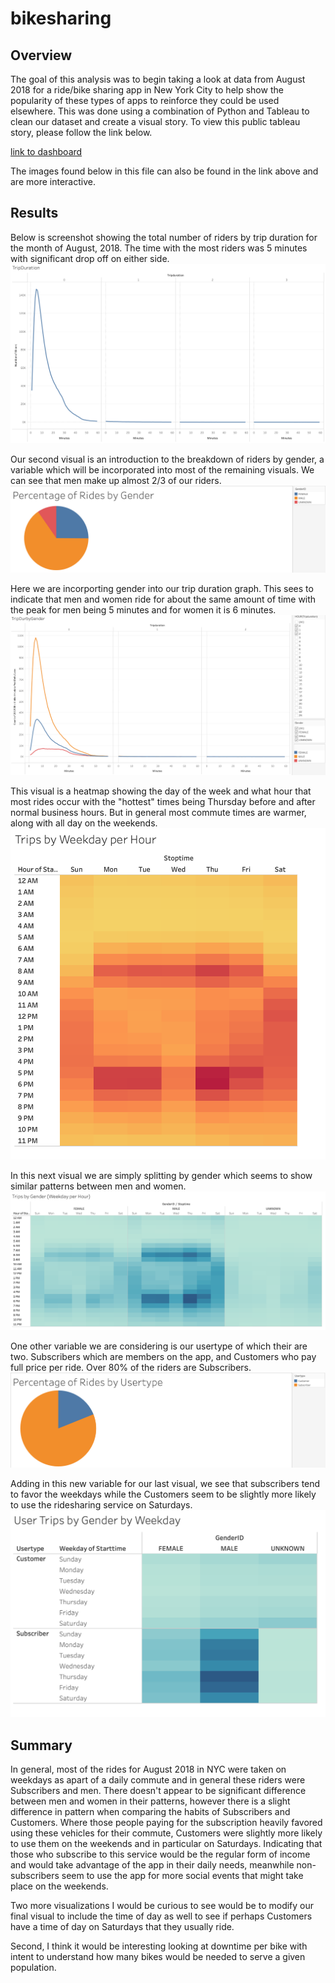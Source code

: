 # bikesharing


## Overview
The goal of this analysis was to begin taking a look at data from August 2018 for a ride/bike sharing app in New York City to help show the popularity of these types of apps to reinforce they could be used elsewhere.  This was done using a combination of Python and Tableau to clean our dataset and create a visual story.  To view this public tableau story, please follow the link below.

[link to dashboard](https://public.tableau.com/app/profile/patrick.gilchrist/viz/Mod15Challenge2/UsagebyGenderandUsertype?publish=yes)

The images found below in this file can also be found in the link above and are more interactive.

## Results

Below is screenshot showing the total number of riders by trip duration for the month of August, 2018.  The time with the most riders was 5 minutes with significant drop off on either side.
![Overall Trip Duration](Images/TripDuration.png)

Our second visual is an introduction to the breakdown of riders by gender, a variable which will be incorporated into most of the remaining visuals.  We can see that men make up almost 2/3 of our riders.
![Percent of Riders by Gender](Images/GenderPercent.png)

Here we are incorporting gender into our trip duration graph.  This sees to indicate that men and women ride for about the same amount of time with the peak for men being 5 minutes and for women it is 6 minutes.
![Trip Duration by Gender](Images/TripDurationbyGender.png)

This visual is a heatmap showing the day of the week and what hour that most rides occur with the "hottest" times being Thursday before and after normal business hours.  But in general most commute times are warmer, along with all day on the weekends.
![Trips by Weekday per Hour](Images/TripsbyWeekdayperHour.png)

In this next visual we are simply splitting by gender which seems to show similar patterns between men and women.
![Weekday per Hour with Gender](Images/TripsbyGenderperWeekdayandTime.png)

One other variable we are considering is our usertype of which their are two.  Subscribers which are members on the app, and Customers who pay full price per ride.  Over 80% of the riders are Subscribers.
![Percent of Riders by Usertype](Images/UsertypePercent.png)

Adding in this new variable for our last visual, we see that subscribers tend to favor the weekdays while the Customers seem to be slightly more likely to use the ridesharing service on Saturdays.
![Trips by Gender and Usertype](Images/TripsbyGenderandUserType.png)

## Summary
In general, most of the rides for August 2018 in NYC were taken on weekdays as apart of a daily commute and in general these riders were Subscribers and men.  There doesn't appear to be significant difference between men and women in their patterns, however there is a slight difference in pattern when comparing the habits of Subscribers and Customers.  Where those people paying for the subscription heavily favored using these vehicles for their commute, Customers were slightly more likely to use them on the weekends and in particular on Saturdays.  Indicating that those who subscribe to this service would be the regular form of income and would take advantage of the app in their daily needs, meanwhile non-subscribers seem to use the app for more social events that might take place on the weekends.

Two more visualizations I would be curious to see would be to modify our final visual to include the time of day as well to see if perhaps Customers have a time of day on Saturdays that they usually ride.

Second, I think it would be interesting looking at downtime per bike with intent to understand how many bikes would be needed to serve a given population.
